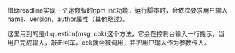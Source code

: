 借助readline实现一个迷你版的npm init功能，运行脚本时，会依次要求用户输入name、version、author属性（其他略过）。

这里用到的是rl.question(msg, cbk)这个方法，它会在控制台输入一行提示，当用户完成输入，敲击回车，cbk就会被调用，并把用户输入作为参数传入。